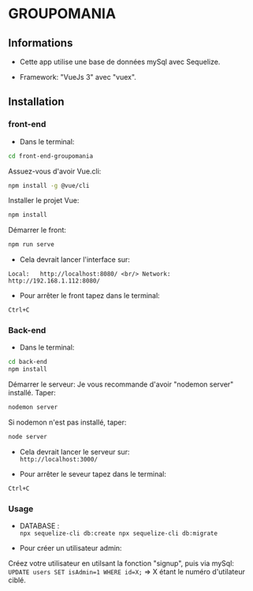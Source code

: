 # GROUPOMANIA #

## Informations ##

* Cette app utilise une base de données mySql avec Sequelize.

* Framework: "VueJs 3" avec "vuex".

## Installation ##

### front-end ###

* Dans le terminal:
```bash
cd front-end-groupomania
```
Assuez-vous d'avoir Vue.cli:
```bash
npm install -g @vue/cli
```
Installer le projet Vue:
```bash
npm install
```

Démarrer le front:
```bash
npm run serve
```
* Cela devrait lancer l'interface sur:

`
Local:   http://localhost:8080/ <br/>
Network: http://192.168.1.112:8080/
`

* Pour arrêter le front tapez dans le terminal:
```bash
Ctrl+C
```

### Back-end ###

* Dans le terminal:
```bash
cd back-end
npm install
```

Démarrer le serveur:
Je vous recommande d'avoir "nodemon server" installé.
Taper:
```bash
nodemon server
```
Si nodemon n'est pas installé, taper:
```bash
node server
```

* Cela devrait lancer le serveur sur:<br/>
`http://localhost:3000/`

* Pour arrêter le seveur tapez dans le terminal:
```bash
Ctrl+C
```

### Usage ###

* DATABASE :<br/>
`
npx sequelize-cli db:create
npx sequelize-cli db:migrate
`

* Pour créer un utilisateur admin:

Créez votre utilisateur en utilsant la fonction "signup", puis via mySql:<br/>
`UPDATE users SET isAdmin=1 WHERE id=X;`
=> X étant le numéro d'utilateur ciblé.